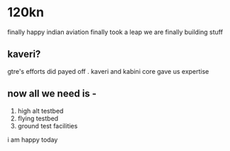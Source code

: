 # 120kn 
finally happy indian aviation finally took a leap 
we are finally building stuff

## kaveri?
gtre's efforts did payed off . kaveri and kabini core gave us expertise 


## now all we need is -
1. high alt testbed
2. flying testbed
3. ground test facilities

i am happy today 